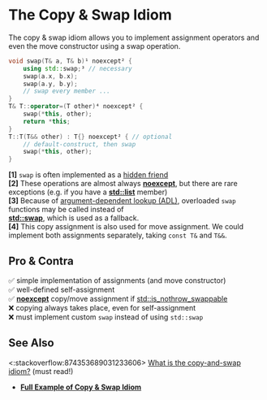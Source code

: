 # The Copy & Swap Idiom

The copy & swap idiom allows you to implement assignment operators and even the move constructor using a swap operation.

```cpp
void swap(T& a, T& b)¹ noexcept² {
    using std::swap;³ // necessary
    swap(a.x, b.x);
    swap(a.y, b.y);
    // swap every member ...
}
T& T::operator=(T other)⁴ noexcept² {
    swap(*this, other);
    return *this;
}
T::T(T&& other) : T{} noexcept² { // optional
    // default-construct, then swap
    swap(*this, other);
}
```

**\[1\]** `swap` is often implemented as a [hidden friend][friend]<br> **\[2\]** These operations are almost always
**[noexcept][noexcept]**, but there are rare exceptions (e.g. if you have a **[std::list][list]** member)<br> **\[3\]**
Because of [argument-dependent lookup (ADL)][adl], overloaded `swap` functions may be called instead of<br>
**[std::swap][swap]**, which is used as a fallback.<br> **\[4\]** This copy assignment is also used for move assignment.
We could implement both assignments separately, taking `const T&` and `T&&`.

[friend]: https://stackoverflow.com/q/56795676/5740428
[noexcept]: https://en.cppreference.com/w/cpp/language/noexcept_spec
[list]: https://en.cppreference.com/w/cpp/container/list/list
[adl]: https://en.cppreference.com/w/cpp/language/adl
[swap]: https://en.cppreference.com/w/cpp/algorithm/swap

## Pro & Contra

:white_check_mark: simple implementation of assignments (and move constructor)<br> :white_check_mark: well-defined
self-assignment<br> :white_check_mark: **[noexcept][noexcept]** copy/move assignment if
[std::is_nothrow_swappable<T>][swappable]<br> :x: copying always takes place, even for self-assignment<br> :x: must
implement custom `swap` instead of using `std::swap`

[swappable]: https://en.cppreference.com/w/cpp/types/is_swappable

## See Also

<:stackoverflow:874353689031233606> [What is the copy-and-swap idiom?](https://stackoverflow.com/a/3279550/5740428)
(must read!)<br>

- **[Full Example of Copy & Swap Idiom](https://godbolt.org/z/G6fzGjxKo)**
